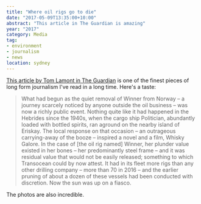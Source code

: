 ```yaml
---
title: "Where oil rigs go to die"
date: "2017-05-09T13:35:00+10:00"
abstract: "This article in The Guardian is amazing"
year: "2017"
category: Media
tag:
- environment
- journalism
- news
location: sydney
---
```

[This article by Tom Lamont in The Guardian] is one of the finest pieces of long form journalism I've read in a long time. Here's a taste:

> What had begun as the quiet removal of Winner from Norway – a journey scarcely noticed by anyone outside the oil business – was now a richly public event. Nothing quite like it had happened in the Hebrides since the 1940s, when the cargo ship Politician, abundantly loaded with bottled spirits, ran aground on the nearby island of Eriskay. The local response on that occasion – an outrageous carrying-away of the booze – inspired a novel and a film, Whisky Galore. In the case of [the oil rig named] Winner, her plunder value existed in her bones – her predominantly steel frame – and it was residual value that would not be easily released; something to which Transocean could by now attest. It had in its fleet more rigs than any other drilling company – more than 70 in 2016 – and the earlier pruning of about a dozen of these vessels had been conducted with discretion. Now the sun was up on a fiasco.

The photos are also incredible.

[This article by Tom Lamont in The Guardian]: https://www.theguardian.com/business/2017/may/02/where-oil-rigs-go-to-die


